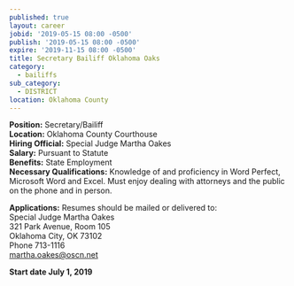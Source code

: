 ```yaml
---
published: true
layout: career
jobid: '2019-05-15 08:00 -0500'
publish: '2019-05-15 08:00 -0500'
expire: '2019-11-15 08:00 -0500'
title: Secretary Bailiff Oklahoma Oaks
category:
  - bailiffs
sub_category:
  - DISTRICT
location: Oklahoma County
---
```

**Position:** Secretary/Bailiff  
**Location:** Oklahoma County Courthouse  
**Hiring Official:** Special Judge Martha Oakes  
**Salary:** Pursuant to Statute  
**Benefits:** State Employment  
**Necessary Qualifications:** Knowledge of and proficiency in Word Perfect, Microsoft Word and Excel.  Must enjoy dealing with attorneys and the public on the phone and in person.    
  
**Applications:** Resumes should be mailed or delivered to:  
Special Judge Martha Oakes  
321 Park Avenue, Room 105  
Oklahoma City, OK  73102  
Phone 713-1116  
[martha.oakes@oscn.net](mailto:martha.oakes@oscn.net)

**Start date July 1, 2019**
